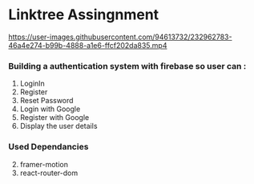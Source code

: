 # Linktree Assingnment

https://user-images.githubusercontent.com/94613732/232962783-46a4e274-b99b-4888-a1e6-ffcf202da835.mp4

### Building a authentication system with firebase so user can :
  1. LoginIn
  2. Register
  3. Reset Password
  4. Login with Google
  5. Register with Google
  4. Display the user details

### Used Dependancies

  2. framer-motion
  3. react-router-dom
  
